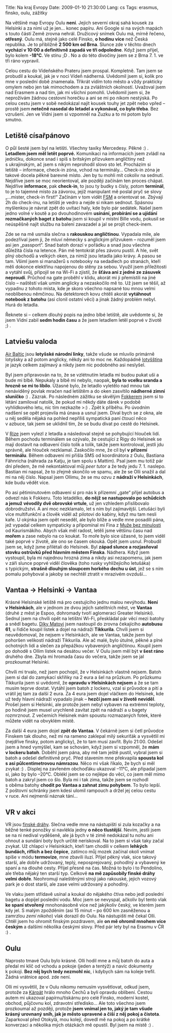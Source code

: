 Title: Na kraj Evropy
Date: 2009-01-10 21:30:00
Lang: cs
Tags: erasmus, finsko, oulu, zážitky

Na většině map Evropy Oulu **není**. Jejich severní okraj sahá kousek za Helsinki a za nimi už je jen… konec papíru. Ani Google si na svých mapách s touto částí Země zrovna nehrál. Družicový snímek Oulu má, mírně řečeno, **otřesný**. Oulu má, stejně jako celé Finsko, **o hodinu více** než Česká republika. Je to přibližně **2 500 km od Brna**. Slunce zde v těchto dnech **vychází v 10:00 a definitivně zapadá ve tři odpoledne**. Když jsem přijel, bylo kolem **-18°C**. Ve stínu ;D . No a do této divočiny jsem se z Brna 7. 1. ve tři ráno vypravil.

Celou cestu do Vídeňského Prateru jsem prospal. Kompletně. Tam jsem se probudil a koukal, jak je v noci Vídeň nádherná. Uvědomil jsem si, kolik pro mne v poslední době znamenala. Třikrát vidím toto město a vždy prakticky omylem nebo jen tak mimochodem a za zvláštních okolností. Uvažoval jsem nad Erasmem a nad tím, jak mi všichni pomohli. Uvědomil jsem si, že neprožívám žádnou cestovní horečku a ani se mi po nikom nestýská. Po celou cestu jsem v sobě nedokázal najít kousek touhy jet zpět nebo vpřed – prostě jsem **netečně nasedal do letadel a vykonával, co bylo třeba**. Bez vzrušení. Jen ve Vídni jsem si vzpomněl na Zuzku a to mi potom bylo
smutno.

## Letiště císařpánovo

O půl šesté jsem byl na letišti. Všechny taxíky Mercedesy. Pěkné :) . **Letadlem jsem měl letět poprvé.** Komunikaci na informacích jsem zvládl na jedničku, dokonce snad i spíš s britským přízvukem angličtiny než s ukrajinským, ač jsem s nikým neprohodil slovo sto let. Procházím si letiště – informace, check-in zóna, vchod na terminály… Check-in zóna je takové docela pěkné barevné místo. Jen by tu mohli mít cokoliv na sednutí. Nejdříve jsem se moc neorientoval, ale později začínám ten proces chápat. Nejdříve **informace**, pak **check-in**, to jsou ty budky s čísly, potom **terminál**, to je to tajemné místo za závorou, jejíž manipulant mě poslal pryč se slovy „…mister, check-in first!“ Začínám v tom vidět [FSM](http://en.wikipedia.org/wiki/Finite_state_machine) a orientovat se. Zbývají 2h do check-inu, na letišti je vedro a nejde si nikam sednout. Spásnou myšlenkou je návrat zpět do uvítací haly, kde bylo pár sedátek. Našel jsem jedno volné v koutě a po dvouhodinovém **usínání, probírání se a ujídání rozmačkaných baget z batohu** jsem si koupil v místní Bille vodu, pokusil se neúspěšně najít službu na balení zavazadel a jal se projít check-inem.

Zde se na mě usmála slečna s **rakouskou angličtinou**. Vypadala mile, ale podezříval jsem ji, že mluví německy s anglickým přízvukem – rozuměl jsem asi jen „passport“. Snad batoh dorazí v pořádku a snad jsou všechna důležitá čísla na letence. Pán mě tentokrát přes závoru pustil. A hle, svět plný obchodů a velkých oken, za nimiž jsou letadla jako krávy. A pasou se tam. Všiml jsem si manažerů s notebooky na sedadlech po stranách, kteří měli dokonce elektřinu napojenou do stěny za sebou. Využil jsem příležitosti a vytáhl svůj, připojil se na Wi-Fi a zjistil, že **šťáva ani z jedné ze zásuvek neproudí**. Průchod na gate proběhl v klidu, akorát mi ji přemístili na jiné číslo – naštěstí však umím anglicky a nezaskočilo mě to. Už jsem se těšil, až vypadnu z tohoto místa, kde je skoro všechno napsané tou mnou velmi neoblíbenou němčinou. Na detektorech kovu chtěli akorát **vytáhnout notebook z batohu** (asi clonil ostatní věci) a jinak žádný problém nebyl. Hurá do letadla.

Řeknete si – celkem dlouhý popis na jedno blbé letiště, ale uvědomte si, že jsem Vídní zabil **sedm hodin času** a že jsem letadlem letěl poprvé v životě ;) .

## Latviešu valoda

[Air Baltic](http://en.wikipedia.org/wiki/Air_Baltic) jsou **lotyšské národní linky**, takže všude se mluvilo primárně lotyšsky a až potom anglicky, někdy ani to moc ne. Každopádně [lotyšština](http://cs.wikipedia.org/wiki/Lotyšština) je jazyk celkem zajímavý a nikdy jsem nic podobného asi neslyšel.

Byl jsem připravován na to, že se vzlétnutím letadla mi budou pukat uši a bude mi blbě. Nepukaly a blbě mi nebylo, naopak, **byla to vcelku sranda a hrozně se mi to líbilo**. Úžasné bylo, že letadlo vyletělo nad mnou tak nenáviděný povlak mračen nad letištěm a do oken zasvítilo **nádherné zimní sluníčko** :) . Zázrak. Po následném zážitku se skvělým [Fokkerem](http://en.wikipedia.org/wiki/Fokker_50) jsem si to létání zamiloval natolik, že pokud mi někdy dáte dárek v podobě vyhlídkového letu, nic tím nezkazíte \>:) . Zpět k příběhu. Po úvodním nadšení se opět projevila má únava a usnul jsem. Díval bych se z okna, ale u něj seděla nějaká na pohled nepříliš sympatická paní čtoucí něco v azbuce, tak jsem se uklidnil tím, že se budu dívat po cestě do Helsinek.

V [Rize](http://maps.google.com/maps?f=q&hl=cs&geocode=&q=riga&sll=49.224413,16.582588&sspn=0.00768,0.018432&g=riga&ie=UTF8&z=10&iwloc=addr) jsem vylezl z letadla a následoval stejně se pohybující hlouček lidí. Během pochodu terminálem se ozývalo, že cestující z Rigy do Helsinek se mají dostavit na odbavení číslo tolik a tolik, takže jsem kontroloval, jestli jdu správně, ale hlouček nezklamal. Zaskočilo mne, že cíl byl **v přízemí terminálu**. Během odbavení mi přišla SMS od koordinátora z Oulu, Bastiana Fähnricha (náhrada za Katju, je tam spolu s Mattim). Psal jsem mu totiž pár dní předem, že mě nekontaktoval můj *peer tutor* a že tedy jedu 7. 1. naslepo. Bastian mi napsal, že to zřejmě skončilo ve spamu, ale že se Olli snažil a dal mi na něj číslo. Napsal jsem Ollimu, že se mu ozvu z **nádraží v Helsinkách**, kde budu vědět více.

Po asi pětiminutovém odbavení si pro nás k přízemní „gate“ přijel autobus a odvezl nás k Fokkeru. Toto letadélko, **do nějž se nastupovalo po schůdcích a jemuž vévodily dvě obrovské vrtule**, už jen vzhledem přislibovalo dobrodružství. A ani moc nezklamalo, let s ním byl zajímavější. Letušáci byli více multifunkční a člověk viděl až pilotovi do kabiny, když mu tam nesli kafe. U okýnka jsem opět neseděl, ale bylo blíže a vedle mne posadili pána, jež vypadal celkem sympaticky a připomínal mi Fina z [Muže bez minulosti](http://www.csfd.cz/film/35366-muz-bez-minulosti-mies-vailla-menneisyytta/) od Kaurismäkiho. Abych však měl radost, letěli jsme většinu času nad **mořem** a zase nebylo na co koukat. To moře bylo sice úžasné, to jsem viděl také poprvé v životě, ale ono se časem okouká. Opět jsem usnul. Probudil jsem se, když jsme přilétali do Helsinek. Byl **západ slunce a rozjasňoval stovku ostrůvků před hlavním městem Finska**. Nádhera. Když jsem vystoupil, byla mi najednou hrozná zima a nikdy asi nezapomenu, jak jsem v záři slunce poprvé viděl člověka (toho rusky vyhlížejícího letušáka) s typickým, **strašně dlouhým sloupcem horkého dechu u úst**, jež se s ním pomalu pohyboval a jakoby se nechtěl ztratit v mrazivém ovzduší…

## Vantaa → Helsinki → Vantaa

Krásné Helsinské letiště má pro cestujícího jednu malou nevýhodu. **Není v Helsinkách**, ale v jednom ze dvou jejich satelitních měst, ve **Vantaa** (druhé z měst je Espoo, dohromady tvoří aglomeraci Greater Helsinki). Sednul jsem na chvíli opět na letištní Wi-Fi, přeskládal pár věcí mezi batohy a snědl bagetu. [Díky Matovi]({filename}2008-11-30_vsichni-jste-blazni-jenom-ja-jsem-letadlo.md) jsem nastoupil do zrovna čekajícího **autobusu 61**, u řidiče koupil lístek a dojel na nádraží **Tikkurila**. Chvíli jsem si neuvědomoval, že nejsem v Helsinkách, ale ve Vantaa, takže jsem byl pohoršen velikostí nádraží Tikkurila. Ale ač malé, bylo útulné, pěkné a plné ochotných lidí a slečen za přepážkou vybavených angličtinou. Koupil jsem po dohodě s Ollim lístek na desátou večer. V Oulu jsem měl být **v šest ráno** druhého dne. Zbyla mi hromada času do večera, takže jsem se jal prozkoumat Helsinki.

Chvíli mi trvalo, než jsem pochopil, že v Helsinkách vlastně nejsem. Batoh jsem si dal do zamykací skříňky na 2 eura a šel na průzkum. Po průzkumu Tikkurila jsem si uvědomil, že **opravdu v Helsinkách nejsem** a že se tam musím teprve dostat. Vytáhl jsem batoh z lockeru, vzal si průvodce a pití a vrátil jej tam za další 2 eura. Za 4 eura jsem dojel vláčkem do Helsinek, kde už tedy hlavní nádraží vypadalo jinak – **hezčí jsem asi v životě neviděl**. Prošel jsem si Helsinki, ale protože jsem nebyl vybaven na extrémní teploty, po hodině jsem musel urychleně zavítat zpět na nádraží a u bagety rozmrznout. Z večerních Helsinek mám spoustu rozmazaných fotek, které můžete vidět na obvyklém místě.

Za další 4 eura jsem dojel **zpět do Vantaa**. V čekárně jsem si četl průvodce Finskem tak dlouho, než mi na rameno zaklepal milý sekuriťák a vysvětlil mi (nejdříve finsky, potom anglicky), že to tam musí zavřít. Bylo 21:00. Odešel jsem a hned vymýšlel, kam se schovám, když jsem si vzpomněl, že **mám v lockeru batoh**. Doběhl jsem pána, aby mě tam ještě pustil, vybral jsem si batoh a odešel definitivně pryč. Před stavením mne překvapila **spousta kol s asi půlcentimetrovou námrazou**. Něco mi však říkalo, že bych si měl zvykat :) . Displej na zavřeném obchoďáku ukazoval –11°C, ale připadal jsem si, jako by bylo –20°C. Oblékl jsem se co nejlépe do věcí, co jsem měl mimo batoh a zakryl jsem co šlo. Byla mi i tak zima, takže jsem se rozhodl s oběma batohy **chodit po Vantaa a zahnat zimu pohybem**. To bylo lepší. Z poštovní schránky jsem kdesi ulomil rampouch a držel jej celou cestu v ruce. Ani nejmenší náznak tání…

## VR v akci

VR jsou [finské dráhy](http://en.wikipedia.org/wiki/VR_Group). Slečna vedle mne na nástupišti si zula kozačky a na běžné tenké ponožky si navlékla jedny **o něco tlustější**. Nevím, jestli jsem se na ni nedíval vyděšeně, ale já bych v té zimě nedokázal tu nohu ani ohnout a sundání boty bych určitě neriskoval. Na to jsem si však taky začal zvykat. Už chlapci v Helsinkách, kteří tam chodili v celkem **lehkých bundách, riflích a bez čepice**, zatímco můj mozek začínal okolí vnímat spíše v módu **termovize**, mne zbavili iluzí. Přijel pěkný vlak, sice takový starší, ale dobře udržovaný, teplý, neposprejovaný, pohodlný a vybavený ke spaní a na dlouhé cesty. Přijel přesně na čas. Možná to bylo i to Pendolino, ale třeba nějaký ten starší typ. Celkově **na mě zapůsobily finské dráhy velmi dobře**. Neohromují naleštěnými stroji jako rakouské, jejich vozový park je o dost starší, ale zase velmi udržovaný a pohodlný.

Ve vlaku jsem střídavě usínal a koukal do nějakého čtiva nebo jedl poslední bagetu a dopíjel poslední vodu. Moc jsem se nevyspal, ačkoliv byl tento vlak **ke spaní stvořený** mnohonásobně více než jakýkoliv český, ve kterém jsem kdy jel. S malým zpožděním (asi 15 minut – po 600 km zasněženou a zamrzlou *zemí nikoho*) vlak dorazil do Oulu. Na nástupišti mě čekal Olli. Chtěl jsem ho ohromit finským pozdravem, ale **on mě ohromil mnohem více českým** a dalšími několika českými slovy. Před pár lety byl na Erasmu v ČR
:) .

## Oulu

Naprosto tmavé Oulu bylo krásné. Olli hodil mne a můj batoh do auta a předal mi klíč od vchodu a pokoje (jeden a tentýž) a navíc dokumenty k pokoji. **Bez něj bych tedy nezmohl nic**, i kdybych sám na koleje trefil. Žádná vrátnice apod. zde není.

Olli mi vysvětlil, že v Oulu nikomu nemusím vysvětlovat, odkud jsem, protože za [Kärpät](http://en.wikipedia.org/wiki/Karpat_Oulu) hrálo mnoho Čechů a byli opravdu oblíbení. Cestou autem mi ukazoval papírnu/tiskárnu pro celé Finsko, moderní kostel, obchod, půjčovnu kol, zdravotní středisko… Ale toto všechno jsem prozkoumal až později, protože **jsem vnímal jen to, jaký je tam všude krásný urovnaný sníh, jak je město upravené a čiší z něj pokoj a čistota**. Zaparkoval před Otokylä, mou kolejí, dovedl mě na pokoj a po krátké konverzaci a několika mých otázkách mě opustil. Byl jsem na místě
:) .

